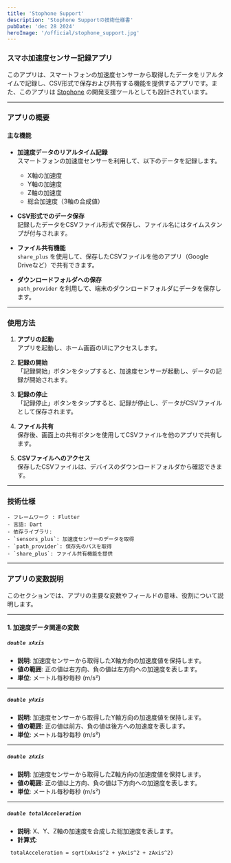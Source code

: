 ```yaml
---
title: 'Stophone Support'
description: 'Stophone Supportの技術仕様書'
pubDate: 'dec 28 2024'
heroImage: '/official/stophone_support.jpg'
---
```



### スマホ加速度センサー記録アプリ

このアプリは、スマートフォンの加速度センサーから取得したデータをリアルタイムで記録し、CSV形式で保存および共有する機能を提供するアプリです。また、このアプリは [Stophone](https://github.com/KTaisei/stophone) の開発支援ツールとしても設計されています。

---

### アプリの概要

#### 主な機能
- **加速度データのリアルタイム記録**  
  スマートフォンの加速度センサーを利用して、以下のデータを記録します。
  - X軸の加速度
  - Y軸の加速度
  - Z軸の加速度
  - 総合加速度（3軸の合成値）

- **CSV形式でのデータ保存**  
  記録したデータをCSVファイル形式で保存し、ファイル名にはタイムスタンプが付与されます。

- **ファイル共有機能**  
  `share_plus` を使用して、保存したCSVファイルを他のアプリ（Google Driveなど）で共有できます。

- **ダウンロードフォルダへの保存**  
  `path_provider` を利用して、端末のダウンロードフォルダにデータを保存します。

---

### 使用方法

1. **アプリの起動**  
   アプリを起動し、ホーム画面のUIにアクセスします。

2. **記録の開始**  
   「記録開始」ボタンをタップすると、加速度センサーが起動し、データの記録が開始されます。

3. **記録の停止**  
   「記録停止」ボタンをタップすると、記録が停止し、データがCSVファイルとして保存されます。

4. **ファイル共有**  
   保存後、画面上の共有ボタンを使用してCSVファイルを他のアプリで共有します。

5. **CSVファイルへのアクセス**  
   保存したCSVファイルは、デバイスのダウンロードフォルダから確認できます。

---

### 技術仕様

    - フレームワーク : Flutter
    - 言語: Dart
    - 依存ライブラリ:
    - `sensors_plus`: 加速度センサーのデータを取得
    - `path_provider`: 保存先のパスを取得
    - `share_plus`: ファイル共有機能を提供

-----

### アプリの変数説明

このセクションでは、アプリの主要な変数やフィールドの意味、役割について説明します。

---

#### 1. **加速度データ関連の変数**

##### `double xAxis`
- **説明**: 加速度センサーから取得したX軸方向の加速度値を保持します。
- **値の範囲**: 正の値は右方向、負の値は左方向への加速度を表します。
- **単位**: メートル毎秒毎秒 (m/s²)

---

##### `double yAxis`
- **説明**: 加速度センサーから取得したY軸方向の加速度値を保持します。
- **値の範囲**: 正の値は前方、負の値は後方への加速度を表します。
- **単位**: メートル毎秒毎秒 (m/s²)

---

##### `double zAxis`
- **説明**: 加速度センサーから取得したZ軸方向の加速度値を保持します。
- **値の範囲**: 正の値は上方向、負の値は下方向への加速度を表します。
- **単位**: メートル毎秒毎秒 (m/s²)

---

##### `double totalAcceleration`
- **説明**: X、Y、Z軸の加速度を合成した総加速度を表します。
- **計算式**: 
```
 totalAcceleration = sqrt(xAxis^2 + yAxis^2 + zAxis^2)
 ```